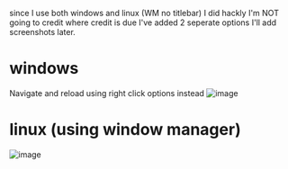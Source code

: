 since I use both windows and linux (WM no titlebar)
I did hackly I'm NOT going to credit where credit is due
I've added 2 seperate options
I'll add screenshots later.

# windows 
Navigate and reload using right click options instead
![image](https://user-images.githubusercontent.com/31421575/227733638-d5852b67-bd23-4cb1-bb8f-4c8c2fbb8643.png)


# linux (using window manager)
![image](https://user-images.githubusercontent.com/31421575/228333446-5af54369-1646-43cd-b5c1-463b72ac6e4b.png)

